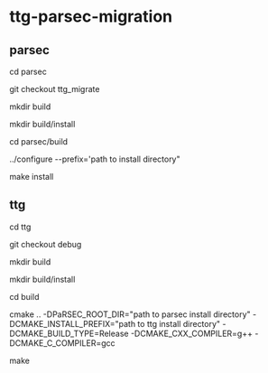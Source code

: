 # ttg-parsec-migration

## parsec
cd parsec

git checkout ttg_migrate

mkdir build

mkdir build/install

cd parsec/build

../configure --prefix='path to install directory"

make install

## ttg

cd ttg

git checkout debug

mkdir build

mkdir build/install

cd build

cmake .. -DPaRSEC_ROOT_DIR="path to parsec install directory" -DCMAKE_INSTALL_PREFIX="path to ttg install directory" -DCMAKE_BUILD_TYPE=Release -DCMAKE_CXX_COMPILER=g++ -DCMAKE_C_COMPILER=gcc

make
